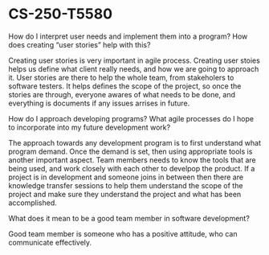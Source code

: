 # CS-250-T5580

How do I interpret user needs and implement them into a program? How does creating “user stories” help with this?

Creating user stories is very important in agile process. Creating user stoies helps us define what client really needs, and how we are going to approach it. User stories are there to help the whole team, from stakeholers to software testers. It helps defines the scope of the project, so once the stories are through, everyone awares of what needs to be done, and everything is documents if any issues arrises in future.

How do I approach developing programs? What agile processes do I hope to incorporate into my future development work?

The approach towards any development program is to first understand what program demand. Once the demand is set, then using appropriate tools is another important aspect. Team members needs to know the tools that are being used, and work closely with each other to develpop the product. If a project is in development and someone joins in between then there are knowledge transfer sessions to help them understand the scope of the project and make sure they understand the project and what has been accomplished.

What does it mean to be a good team member in software development?

Good team member is someone who has a positive attitude, who can communicate effectively. 
